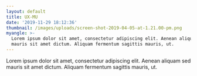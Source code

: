 ```yaml
---
layout: default
title: UX-MU
date: '2019-11-29 18:12:36'
thumbnail: /images/uploads/screen-shot-2019-04-05-at-1.21.00-pm.png
myangle: >-
  Lorem ipsum dolor sit amet, consectetur adipiscing elit. Aenean aliquam sed
  mauris sit amet dictum. Aliquam fermentum sagittis mauris, ut.
---
```

Lorem ipsum dolor sit amet, consectetur adipiscing elit. Aenean aliquam sed mauris sit amet dictum. Aliquam fermentum sagittis mauris, ut.
